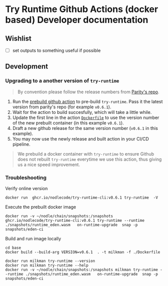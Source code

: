 # Try Runtime Github Actions (docker based) Developer documentation

## Wishlist

- [ ] set outputs to something useful if possible

## Development

### Upgrading to a another version of `try-runtime`

> By convention please follow the release numbers from [Parity's repo](https://github.com/paritytech/try-runtime-cli).

1. Run the [prebuild github action](https://github.com/NodleCode/action-try-runtime/actions/workflows/base-image.yml) to pre-build `try-runtime`. Pass it the latest version from parity's repo (for example `v0.6.1`).
2. Wait for the action to build succesfully, which will take a little while.
3. Update the first line in the action [`Dockerfile`](./Dockerfile) to use the version number of the new prebuilt container (in this example `v0.6.1`).
4. Draft a new github release for the same version number (`v0.6.1` in this example).
5. You may now use the newly release and built action in your CI/CD pipeline.

> We prebuild a docker container with `try-runtime` to ensure Github does not rebuilt `try-runtime` everytime we use this action, thus giving us a nice speed improvement.

### Troubleshooting

Verify online version

```
docker run  ghcr.io/nodlecode/try-runtime-cli:v0.6.1 try-runtime  -V
```

Execute the prebuilt docker image

```
docker run -v ~/nodle/chain/snapshots:/snapshots ghcr.io/nodlecode/try-runtime-cli:v0.6.1 try-runtime --runtime ./snapshots/runtime_eden.wasm   on-runtime-upgrade  snap -p snapshots/eden-ci
```

Build and run image locally
```
cd base
docker build --build-arg VERSION=v0.6.1  . -t milkman -f ./Dockerfile

docker run milkman try-runtime --version
docker run milkman try-runtime --help
docker run -v ~/nodle/chain/snapshots:/snapshots milkman try-runtime --runtime ./snapshots/runtime_eden.wasm   on-runtime-upgrade  snap -p snapshots/eden-ci
```
